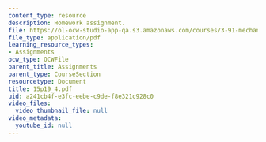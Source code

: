 ```yaml
---
content_type: resource
description: Homework assignment.
file: https://ol-ocw-studio-app-qa.s3.amazonaws.com/courses/3-91-mechanical-behavior-of-plastics-spring-2007/a241cb4fe3fceebec9def8e321c928c0_15p19_4.pdf
file_type: application/pdf
learning_resource_types:
- Assignments
ocw_type: OCWFile
parent_title: Assignments
parent_type: CourseSection
resourcetype: Document
title: 15p19_4.pdf
uid: a241cb4f-e3fc-eebe-c9de-f8e321c928c0
video_files:
  video_thumbnail_file: null
video_metadata:
  youtube_id: null
---
```

